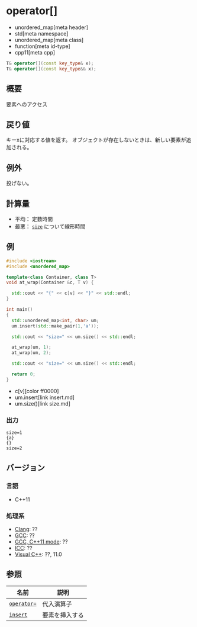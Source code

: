 # operator[]
* unordered_map[meta header]
* std[meta namespace]
* unordered_map[meta class]
* function[meta id-type]
* cpp11[meta cpp]

```cpp
T& operator[](const key_type& x);
T& operator[](const key_type&& x);
```

## 概要
要素へのアクセス

## 戻り値
キーxに対応する値を返す。
オブジェクトが存在しないときは、新しい要素が追加される。

## 例外
投げない。


## 計算量
- 平均： 定数時間
- 最悪： [`size`](size.md) について線形時間


## 例
```cpp
#include <iostream>
#include <unordered_map>

template<class Container, class T>
void at_wrap(Container &c, T v) {

  std::cout << "{" << c[v] << "}" << std::endl;
}

int main()
{
  std::unordered_map<int, char> um;
  um.insert(std::make_pair(1,'a'));

  std::cout << "size=" << um.size() << std::endl;

  at_wrap(um, 1);
  at_wrap(um, 2);

  std::cout << "size=" << um.size() << std::endl;

  return 0;
}
```
* c[v][color ff0000]
* um.insert[link insert.md]
* um.size()[link size.md]

### 出力
```
size=1
{a}
{}
size=2
```

## バージョン
### 言語
- C++11

### 処理系
- [Clang](/implementation.md#clang): ??
- [GCC](/implementation.md#gcc): ??
- [GCC, C++11 mode](/implementation.md#gcc): ??
- [ICC](/implementation.md#icc): ??
- [Visual C++](/implementation.md#visual_cpp): ??, 11.0

## 参照

| 名前                        | 説明           |
|-----------------------------|----------------|
| [`operator=`](op_assign.md) | 代入演算子     |
| [`insert`](insert.md)       | 要素を挿入する |
